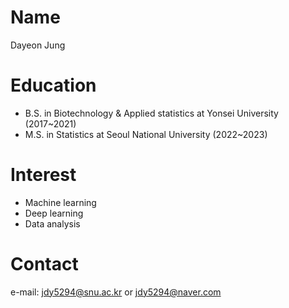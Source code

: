 # Name
Dayeon Jung

# Education
* B.S. in Biotechnology & Applied statistics at Yonsei University (2017~2021)
* M.S. in Statistics at Seoul National University (2022~2023)

# Interest
* Machine learning
* Deep learning
* Data analysis

# Contact
e-mail: jdy5294@snu.ac.kr or jdy5294@naver.com
